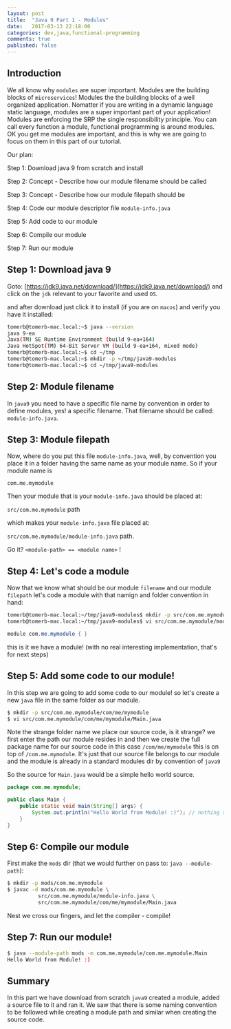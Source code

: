 ```yaml
---
layout: post
title:  "Java 9 Part 1 - Modules"
date:   2017-03-13 22:18:00
categories: dev,java,functional-programming
comments: true
published: false
---
```


## Introduction

We all know why `modules` are super important.  Modules are the building blocks of `microservices`! Modules the the building blocks of a well organized application.  Nomatter if you are writing in a dynamic language static language, modules are a super important part of your application! Modules are enforcing the SRP the single responsibility principle. You can call every function a module, functional programming is around modules.  OK you get me modules are important, and this is why we are going to focus on them in this part of our tutorial.

Our plan:

Step 1: Download java 9 from scratch and install

Step 2: Concept - Describe how our module filename should be called

Step 3: Concept - Describe how our module filepath should be

Step 4: Code our module descriptor file `module-info.java`

Step 5: Add code to our module

Step 6: Compile our module

Step 7: Run our module

## Step 1: Download java 9

Goto: [https://jdk9.java.net/download/](https://jdk9.java.net/download/) and click on the `jdk` relevant to your favorite and used `OS`.

and after download just click it to install (if you are on `macos`) and verify you have it installed:

```bash
tomerb@tomerb-mac.local:~$ java --version
java 9-ea
Java(TM) SE Runtime Environment (build 9-ea+164)
Java HotSpot(TM) 64-Bit Server VM (build 9-ea+164, mixed mode)
tomerb@tomerb-mac.local:~$ cd ~/tmp
tomerb@tomerb-mac.local:~$ mkdir -p ~/tmp/java9-modules
tomerb@tomerb-mac.local:~$ cd ~/tmp/java9-modules
```

## Step 2: Module filename

In `java9` you need to have a specific file name by convention in order to define modules, yes! a specific filename.  That filename should be called: `module-info.java`.

## Step 3: Module filepath

Now, where do you put this file `module-info.java`, well, by convention you place it in a folder having the same name as your module name.  So if your module name is 
 
 `com.me.mymodule` 
 
 Then your module that is your `module-info.java` should be placed at:
 
 `src/com.me.mymodule` path
 
 which makes your `module-info.java` file placed at:
 
 `src/com.me.mymodule/module-info.java` path.
 
Go it? `<module-path> == <module name>` !
 
## Step 4: Let's code a module

Now that we know what should be our module `filename` and our module `filepath` let's code a module with that namign and folder convention in hand:

```bash
tomerb@tomerb-mac.local:~/tmp/java9-modules$ mkdir -p src/com.me.mymodule
tomerb@tomerb-mac.local:~/tmp/java9-modules$ vi src/com.me.mymodule/module-info.java
```

```java
module com.me.mymodule { }
```

this is it we have a module! (with no real interesting implementation, that's for next steps)

## Step 5: Add some code to our module! 

In this step we are going to add some code to our module! so let's create a new `java` file in the same folder as our module.

```bash
$ mkdir -p src/com.me.mymodule/com/me/mymodule
$ vi src/com.me.mymodule/com/me/mymodule/Main.java
```

Note the strange folder name we place our source code, is it strange? we first enter the path our module resides in and then we create the full package name for our source code in this case `/com/me/mymodule` this is on top of `/com.me.mymodule`.  It's just that our source file belongs to our module and the module is already in a standard modules dir by convention of `java9`

So the source for `Main.java` would be a simple hello world source.

```java
package com.me.mymodule;

public class Main {
    public static void main(String[] args) {
        System.out.println("Hello World from Module! :)"); // nothing special here, standard java < 9 class.
    }
}
```

## Step 6: Compile our module
 
First make the `mods` dir (that we would further on pass to: `java --module-path`):

```bash
$ mkdir -p mods/com.me.mymodule
$ javac -d mods/com.me.mymodule \
          src/com.me.mymodule/module-info.java \
          src/com.me.mymodule/com/me/mymodule/Main.java
```

Nest we cross our fingers, and let the compiler - compile!

## Step 7: Run our module!

```bash
$ java --module-path mods -m com.me.mymodule/com.me.mymodule.Main
Hello World from Module! :)
```

## Summary

In this part we have download from scratch `java9` created a module, added a source file to it and ran it.  We saw that there is some naming convention to be followed while creating a module path and similar when creating the source code.